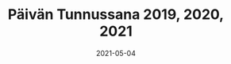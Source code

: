 ---
slug: "/professionalProjects/pt2021"
date: "2021-05-04"
title: "Päivän Tunnussana 2019, 2020, 2021"
featuredImage: "/images/pt.png"
tags: ["Mobile App", "React Native", "Xamarin"]
text: "A mobile app for the Karjalan Evankelinen Seura ry. Based on the book Päivän Tunnussana. My task was to develop, program and publish the app."
---
